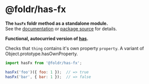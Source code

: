 # @foldr/has-fx

**The `hasFx` foldr method as a standalone module.**    
See the [documentation](http://foldr.com/0.0.0/has-fx) or [package source](https:/github.com/CloudVessel/foldr/blob/master/packages/categories/has-fx/src/index.js) for details.

**Functional, autocurried version of [has](#has).**

Checks that `thing` contains it's own property `property`.
A variant of Object.prototype.hasOwnProperty.

```js
import hasFx from '@foldr/has-fx';

hasFx('foo')({ foo: 1 });  // => true
hasFx('bar', { bar: 1 });  // => false
```
